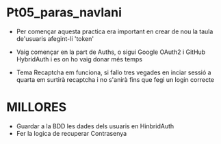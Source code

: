 # Pt05_paras_navlani
- Per començar aquesta practica era important en crear de nou la taula de'usuaris afegint-li 'token'
- Vaig començar en la part de Auths, o sigui Google OAuth2 i GitHub HybridAuth i es on ho vaig donar més temps

- Tema Recaptcha em funciona, si fallo tres vegades en inciar sessió a quarta em surtirà recaptcha i no s'anirà fins que fegi un login correcte

 # MILLORES
 - Guardar a la BDD les dades dels usuaris en HinbridAuth 
 - Fer la logica de recuperar Contrasenya
   
